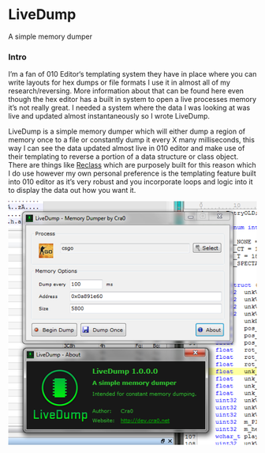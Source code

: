 # LiveDump
A simple memory dumper

### Intro
I’m a fan of 010 Editor‘s templating system they have in place where you can write layouts for hex dumps or file formats I use it in almost all of my research/reversing. 
More information about that can be found here even though the hex editor has a built in system to open a live processes memory it’s not really great. 
I needed a system where the data I was looking at was live and updated almost instantaneously so I wrote LiveDump.

LiveDump is a simple memory dumper which will either dump a region of memory once to a file or constantly dump it every X many milliseconds, this way I can see the data updated almost live in 010 editor and make use of their templating to reverse a portion of a data structure or class object. 
There are things like [Reclass](https://github.com/ReClassNET/ReClass.NET) which are purposely built for this reason which I do use however my own personal preference is the templating feature built into 010 editor as it’s very robust and you incorporate loops and logic into it to display the data out how you want it.

![Screenshot](./Docs/screenshot01.png)


